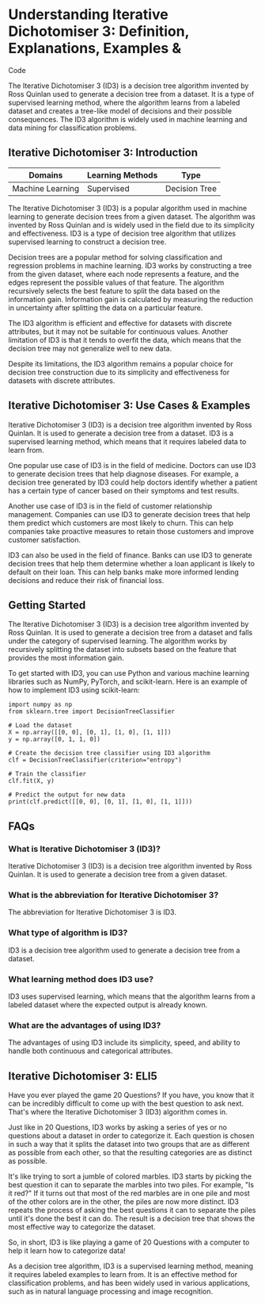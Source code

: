 # Understanding Iterative Dichotomiser 3: Definition, Explanations, Examples &
Code

The Iterative Dichotomiser 3 (ID3) is a decision tree algorithm invented by
Ross Quinlan used to generate a decision tree from a dataset. It is a type of
supervised learning method, where the algorithm learns from a labeled dataset
and creates a tree-like model of decisions and their possible consequences.
The ID3 algorithm is widely used in machine learning and data mining for
classification problems.

## Iterative Dichotomiser 3: Introduction

Domains | Learning Methods | Type  
---|---|---  
Machine Learning | Supervised | Decision Tree  
  
The Iterative Dichotomiser 3 (ID3) is a popular algorithm used in machine
learning to generate decision trees from a given dataset. The algorithm was
invented by Ross Quinlan and is widely used in the field due to its simplicity
and effectiveness. ID3 is a type of decision tree algorithm that utilizes
supervised learning to construct a decision tree.

Decision trees are a popular method for solving classification and regression
problems in machine learning. ID3 works by constructing a tree from the given
dataset, where each node represents a feature, and the edges represent the
possible values of that feature. The algorithm recursively selects the best
feature to split the data based on the information gain. Information gain is
calculated by measuring the reduction in uncertainty after splitting the data
on a particular feature.

The ID3 algorithm is efficient and effective for datasets with discrete
attributes, but it may not be suitable for continuous values. Another
limitation of ID3 is that it tends to overfit the data, which means that the
decision tree may not generalize well to new data.

Despite its limitations, the ID3 algorithm remains a popular choice for
decision tree construction due to its simplicity and effectiveness for
datasets with discrete attributes.

## Iterative Dichotomiser 3: Use Cases & Examples

Iterative Dichotomiser 3 (ID3) is a decision tree algorithm invented by Ross
Quinlan. It is used to generate a decision tree from a dataset. ID3 is a
supervised learning method, which means that it requires labeled data to learn
from.

One popular use case of ID3 is in the field of medicine. Doctors can use ID3
to generate decision trees that help diagnose diseases. For example, a
decision tree generated by ID3 could help doctors identify whether a patient
has a certain type of cancer based on their symptoms and test results.

Another use case of ID3 is in the field of customer relationship management.
Companies can use ID3 to generate decision trees that help them predict which
customers are most likely to churn. This can help companies take proactive
measures to retain those customers and improve customer satisfaction.

ID3 can also be used in the field of finance. Banks can use ID3 to generate
decision trees that help them determine whether a loan applicant is likely to
default on their loan. This can help banks make more informed lending
decisions and reduce their risk of financial loss.

## Getting Started

The Iterative Dichotomiser 3 (ID3) is a decision tree algorithm invented by
Ross Quinlan. It is used to generate a decision tree from a dataset and falls
under the category of supervised learning. The algorithm works by recursively
splitting the dataset into subsets based on the feature that provides the most
information gain.

To get started with ID3, you can use Python and various machine learning
libraries such as NumPy, PyTorch, and scikit-learn. Here is an example of how
to implement ID3 using scikit-learn:

    
    
    
    import numpy as np
    from sklearn.tree import DecisionTreeClassifier
    
    # Load the dataset
    X = np.array([[0, 0], [0, 1], [1, 0], [1, 1]])
    y = np.array([0, 1, 1, 0])
    
    # Create the decision tree classifier using ID3 algorithm
    clf = DecisionTreeClassifier(criterion="entropy")
    
    # Train the classifier
    clf.fit(X, y)
    
    # Predict the output for new data
    print(clf.predict([[0, 0], [0, 1], [1, 0], [1, 1]]))
    
    

## FAQs

### What is Iterative Dichotomiser 3 (ID3)?

Iterative Dichotomiser 3 (ID3) is a decision tree algorithm invented by Ross
Quinlan. It is used to generate a decision tree from a given dataset.

### What is the abbreviation for Iterative Dichotomiser 3?

The abbreviation for Iterative Dichotomiser 3 is ID3.

### What type of algorithm is ID3?

ID3 is a decision tree algorithm used to generate a decision tree from a
dataset.

### What learning method does ID3 use?

ID3 uses supervised learning, which means that the algorithm learns from a
labeled dataset where the expected output is already known.

### What are the advantages of using ID3?

The advantages of using ID3 include its simplicity, speed, and ability to
handle both continuous and categorical attributes.

## Iterative Dichotomiser 3: ELI5

Have you ever played the game 20 Questions? If you have, you know that it can
be incredibly difficult to come up with the best question to ask next. That's
where the Iterative Dichotomiser 3 (ID3) algorithm comes in.

Just like in 20 Questions, ID3 works by asking a series of yes or no questions
about a dataset in order to categorize it. Each question is chosen in such a
way that it splits the dataset into two groups that are as different as
possible from each other, so that the resulting categories are as distinct as
possible.

It's like trying to sort a jumble of colored marbles. ID3 starts by picking
the best question it can to separate the marbles into two piles. For example,
"Is it red?" If it turns out that most of the red marbles are in one pile and
most of the other colors are in the other, the piles are now more distinct.
ID3 repeats the process of asking the best questions it can to separate the
piles until it's done the best it can do. The result is a decision tree that
shows the most effective way to categorize the dataset.

So, in short, ID3 is like playing a game of 20 Questions with a computer to
help it learn how to categorize data!

As a decision tree algorithm, ID3 is a supervised learning method, meaning it
requires labeled examples to learn from. It is an effective method for
classification problems, and has been widely used in various applications,
such as in natural language processing and image recognition.